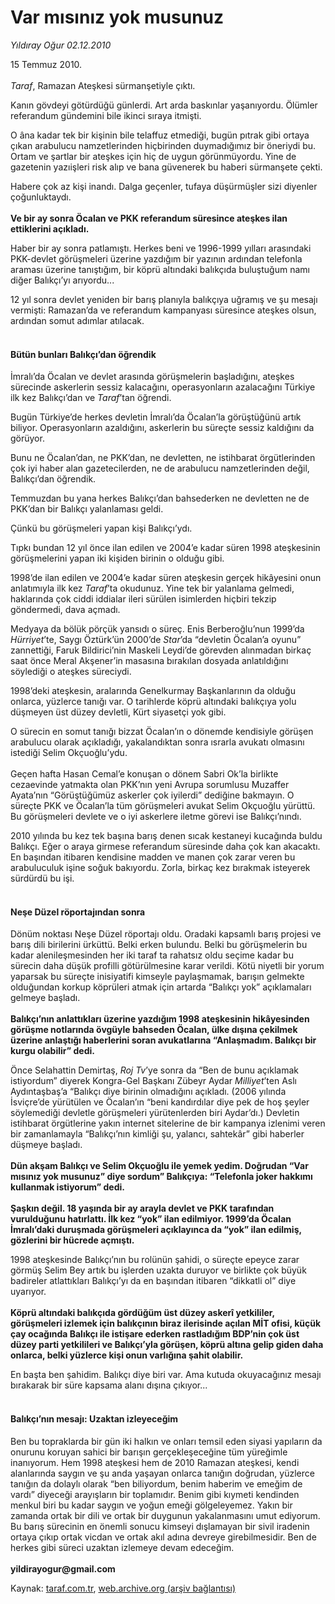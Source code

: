 # Var mısınız yok musunuz

*Yıldıray Oğur 02.12.2010*

<div class="yazi"><p>15 Temmuz 2010.<br/><br/><i>Taraf</i>, Ramazan Ateşkesi sürmanşetiyle çıktı.</p>
<p>Kanın gövdeyi götürdüğü günlerdi. Art arda baskınlar yaşanıyordu. Ölümler referandum gündemini bile ikinci sıraya itmişti. </p>
<p>O âna kadar tek bir kişinin bile telaffuz etmediği, bugün pıtrak gibi ortaya çıkan arabulucu namzetlerinden hiçbirinden duymadığımız bir öneriydi bu. Ortam ve şartlar bir ateşkes için hiç de uygun görünmüyordu. Yine de gazetenin yazıişleri risk alıp ve bana güvenerek bu haberi sürmanşete çekti.</p>
<p>Habere çok az kişi inandı. Dalga geçenler, tufaya düşürmüşler sizi diyenler çoğunluktaydı. <br/><br/><b>Ve bir ay sonra Öcalan ve PKK referandum süresince ateşkes ilan ettiklerini açıkladı.</b></p>
<p>Haber bir ay sonra patlamıştı. Herkes beni ve 1996-1999 yılları arasındaki PKK-devlet görüşmeleri üzerine yazdığım bir yazının ardından telefonla araması üzerine tanıştığım, bir köprü altındaki balıkçıda buluştuğum namı diğer Balıkçı’yı arıyordu...</p>
<p>12 yıl sonra devlet yeniden bir barış planıyla balıkçıya uğramış ve şu mesajı vermişti: Ramazan’da ve referandum kampanyası süresince ateşkes olsun, ardından somut adımlar atılacak.<b> </b></p>
<h4><br/>Bütün bunları Balıkçı’dan öğrendik</h4>
<p>İmralı’da Öcalan ve devlet arasında görüşmelerin başladığını, ateşkes sürecinde askerlerin sessiz kalacağını, operasyonların azalacağını Türkiye ilk kez Balıkçı’dan ve <i>Taraf</i>’tan öğrendi. </p>
<p>Bugün Türkiye’de herkes devletin İmralı’da Öcalan’la görüştüğünü artık biliyor. Operasyonların azaldığını, askerlerin bu süreçte sessiz kaldığını da görüyor.</p>
<p>Bunu ne Öcalan’dan, ne PKK’dan, ne devletten, ne istihbarat örgütlerinden çok iyi haber alan gazetecilerden, ne de arabulucu namzetlerinden değil, Balıkçı’dan öğrendik.</p>
<p>Temmuzdan bu yana herkes Balıkçı’dan bahsederken ne devletten ne de PKK’dan bir Balıkçı yalanlaması geldi.</p>
<p>Çünkü bu görüşmeleri yapan kişi Balıkçı’ydı.</p>
<p>Tıpkı bundan 12 yıl önce ilan edilen ve 2004’e kadar süren 1998 ateşkesinin görüşmelerini yapan iki kişiden birinin o olduğu gibi.</p>
<p>1998’de ilan edilen ve 2004’e kadar süren ateşkesin gerçek hikâyesini onun anlatımıyla ilk kez <i>Taraf</i>’ta okudunuz. Yine tek bir yalanlama gelmedi, haklarında çok ciddi iddialar ileri sürülen isimlerden hiçbiri tekzip göndermedi, dava açmadı.</p>
<p>Medyaya da bölük pörçük yansıdı o süreç. Enis Berberoğlu’nun 1999’da <i>Hürriyet</i>’te, Saygı Öztürk’ün 2000’de <i>Star</i>’da “devletin Öcalan’a oyunu” zannettiği, Faruk Bildirici’nin Maskeli Leydi’de görevden alınmadan birkaç saat önce Meral Akşener’in masasına bırakılan dosyada anlatıldığını söylediği o ateşkes süreciydi.</p>
<p>1998’deki ateşkesin, aralarında Genelkurmay Başkanlarının da olduğu onlarca, yüzlerce tanığı var. O tarihlerde köprü altındaki balıkçıya yolu düşmeyen üst düzey devletli, Kürt siyasetçi yok gibi.</p>
<p>O sürecin en somut tanığı bizzat Öcalan’ın o dönemde kendisiyle görüşen arabulucu olarak açıkladığı, yakalandıktan sonra ısrarla avukatı olmasını istediği Selim Okçuoğlu’ydu. <br/><br/>Geçen hafta Hasan Cemal’e konuşan o dönem Sabri Ok’la birlikte cezaevinde yatmakta olan PKK’nın yeni Avrupa sorumlusu Muzaffer Ayata’nın “Görüştüğümüz askerler çok iyilerdi” dediğine bakmayın. O süreçte PKK ve Öcalan’la tüm görüşmeleri avukat Selim Okçuoğlu yürüttü. Bu görüşmeleri devlete ve o iyi askerlere iletme görevi ise Balıkçı’nındı. </p>
<p>2010 yılında bu kez tek başına barış denen sıcak kestaneyi kucağında buldu Balıkçı. Eğer o araya girmese referandum süresinde daha çok kan akacaktı. En başından itibaren kendisine madden ve manen çok zarar veren bu arabuluculuk işine soğuk bakıyordu. Zorla, birkaç kez bırakmak isteyerek sürdürdü bu işi. </p>
<h4><br/>Neşe Düzel röportajından sonra </h4>
<p>Dönüm noktası Neşe Düzel röportajı oldu. Oradaki kapsamlı barış projesi ve barış dili birilerini ürküttü. Belki erken bulundu. Belki bu görüşmelerin bu kadar alenileşmesinden her iki taraf ta rahatsız oldu seçime kadar bu sürecin daha düşük profilli götürülmesine karar verildi. Kötü niyetli bir yorum yaparsak bu süreçte inisiyatifi kimseyle paylaşmamak, barışın gelmekte olduğundan korkup köprüleri atmak için artarda “Balıkçı yok” açıklamaları gelmeye başladı.<br/><br/><b>Balıkçı’nın anlattıkları üzerine yazdığım 1998 ateşkesinin hikâyesinden görüşme notlarında övgüyle bahseden Öcalan, ülke dışına çekilmek üzerine anlaştığı haberlerini soran avukatlarına “Anlaşmadım. Balıkçı bir kurgu olabilir” dedi.</b></p>
<p>Önce Selahattin Demirtaş, <i>Roj Tv</i>’ye sonra da “Ben de bunu açıklamak istiyordum” diyerek Kongra-Gel Başkanı Zübeyr Aydar <i>Milliyet</i>’ten Aslı Aydıntaşbaş’a “Balıkçı diye birinin olmadığını açıkladı. (2006 yılında İsviçre’de yürütülen ve Öcalan’ın “beni kandırdılar diye pek de hoş şeyler söylemediği devletle görüşmeleri yürütenlerden biri Aydar’dı.) Devletin istihbarat örgütlerine yakın internet sitelerine de bir kampanya izlenimi veren bir zamanlamayla “Balıkçı’nın kimliği şu, yalancı, sahtekâr” gibi haberler düşmeye başladı.<br/><br/><b>Dün akşam Balıkçı ve Selim Okçuoğlu ile yemek yedim. Doğrudan “Var mısınız yok musunuz” diye sordum” Balıkçıya: “Telefonla joker hakkımı kullanmak istiyorum” dedi. <br/><br/></b><b>Şaşkın değil. 18 yaşında bir ay arayla devlet ve PKK tarafından vurulduğunu hatırlattı. İlk kez “yok” ilan edilmiyor. 1999’da Öcalan İmralı’daki duruşmada görüşmeleri açıklayınca da “yok” ilan edilmiş, gözlerini bir hücrede açmıştı.</b></p>
<p>1998 ateşkesinde Balıkçı’nın bu rolünün şahidi, o süreçte epeyce zarar görmüş Selim Bey artık bu işlerden uzakta duruyor ve birlikte çok büyük badireler atlattıkları Balıkçı’yı da en başından itibaren “dikkatli ol” diye uyarıyor. <br/><br/><b>Köprü altındaki balıkçıda gördüğüm üst düzey askerî yetkililer, görüşmeleri izlemek için balıkçının biraz ilerisinde açılan MİT ofisi, küçük çay ocağında Balıkçı ile istişare ederken rastladığım BDP’nin çok üst düzey parti yetkilileri ve Balıkçı’yla görüşen, köprü altına gelip giden daha onlarca, belki yüzlerce kişi onun varlığına şahit olabilir.</b></p>
<p>En başta ben şahidim. Balıkçı diye biri var. Ama kutuda okuyacağınız mesajı bırakarak bir süre kapsama alanı dışına çıkıyor...</p>
<h4><br/>Balıkçı’nın mesajı: Uzaktan izleyeceğim</h4>
<p>Ben bu topraklarda bir gün iki halkın ve onları temsil eden siyasi yapıların da onurunu koruyan sahici bir barışın gerçekleşeceğine tüm yüreğimle inanıyorum. Hem 1998 ateşkesi hem de 2010 Ramazan ateşkesi, kendi alanlarında saygın ve şu anda yaşayan onlarca tanığın doğrudan, yüzlerce tanığın da dolaylı olarak “ben biliyordum, benim haberim ve emeğim de vardı” diyeceği arayışların bir toplamıdır. Benim gibi kıymeti kendinden menkul biri bu kadar saygın ve yoğun emeği gölgeleyemez. Yakın bir zamanda ortak bir dili ve ortak bir duygunun yakalanmasını umut ediyorum. Bu barış sürecinin en önemli sonucu kimseyi dışlamayan bir sivil iradenin ortaya çıkıp ortak vicdan ve ortak akıl adına devreye girebilmesidir. Ben de herkes gibi süreci uzaktan izlemeye devam edeceğim.<br/><br/><b>yildirayogur@gmail.com</b><b> </b></p></div>

Kaynak: [taraf.com.tr](http://www.taraf.com.tr:80/yildiray-ogur/makale-var-misiniz-yok-musunuz.htm), [web.archive.org (arşiv bağlantısı)](http://web.archive.org/web/20101204120942/http://www.taraf.com.tr:80/yildiray-ogur/makale-var-misiniz-yok-musunuz.htm)
